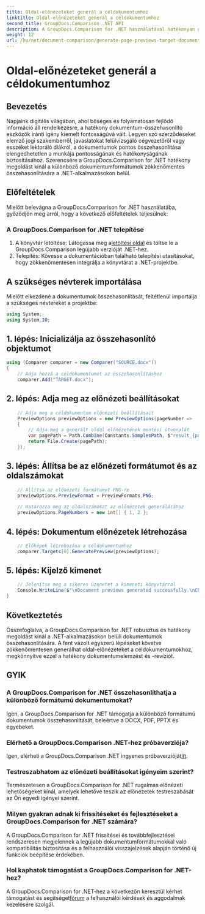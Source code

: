 ```yaml
---
title: Oldal-előnézeteket generál a céldokumentumhoz
linktitle: Oldal-előnézeteket generál a céldokumentumhoz
second_title: GroupDocs.Comparison .NET API
description: A GroupDocs.Comparison for .NET használatával hatékonyan generálhat oldal-előnézeteket a céldokumentumokhoz. Kövesse lépésenkénti útmutatónkat a dokumentumok zökkenőmentes összehasonlításához.
weight: 12
url: /hu/net/document-comparison/generate-page-previews-target-document/
---
```


# Oldal-előnézeteket generál a céldokumentumhoz

## Bevezetés
Napjaink digitális világában, ahol bőséges és folyamatosan fejlődő információ áll rendelkezésre, a hatékony dokumentum-összehasonlító eszközök iránti igény kiemelt fontosságúvá vált. Legyen szó szerződéseket elemző jogi szakemberről, javaslatokat felülvizsgáló cégvezetőről vagy esszéket lektoráló diákról, a dokumentumok pontos összehasonlítása elengedhetetlen a munkája pontosságának és hatékonyságának biztosításához. Szerencsére a GroupDocs.Comparison for .NET hatékony megoldást kínál a különböző dokumentumformátumok zökkenőmentes összehasonlítására a .NET-alkalmazásokon belül.
## Előfeltételek
Mielőtt belevágna a GroupDocs.Comparison for .NET használatába, győződjön meg arról, hogy a következő előfeltételek teljesülnek:
### A GroupDocs.Comparison for .NET telepítése
1.  A könyvtár letöltése: Látogassa meg a[letöltési oldal](https://releases.groupdocs.com/comparison/net/) és töltse le a GroupDocs.Comparison legújabb verzióját .NET-hez.
2. Telepítés: Kövesse a dokumentációban található telepítési utasításokat, hogy zökkenőmentesen integrálja a könyvtárat a .NET-projektbe.

## A szükséges névterek importálása
Mielőtt elkezdené a dokumentumok összehasonlítását, feltétlenül importálja a szükséges névtereket a projektbe:
```csharp
using System;
using System.IO;

```
## 1. lépés: Inicializálja az összehasonlító objektumot
```csharp
using (Comparer comparer = new Comparer("SOURCE.docx"))
{
    // Adja hozzá a céldokumentumot az összehasonlításhoz
    comparer.Add("TARGET.docx");
```
## 2. lépés: Adja meg az előnézeti beállításokat
```csharp
    // Adja meg a céldokumentum előnézeti beállításait
    PreviewOptions previewOptions = new PreviewOptions(pageNumber =>
    {
        // Adja meg a generált oldal előnézetének mentési útvonalát
        var pagePath = Path.Combine(Constants.SamplesPath, $"result_{pageNumber}.png");
        return File.Create(pagePath);
    });
```
## 3. lépés: Állítsa be az előnézeti formátumot és az oldalszámokat
```csharp
    // Állítsa az előnézeti formátumot PNG-re
    previewOptions.PreviewFormat = PreviewFormats.PNG;
    
    // Határozza meg az oldalszámokat az előnézetek generálásához
    previewOptions.PageNumbers = new int[] { 1, 2 };
```
## 4. lépés: Dokumentum előnézetek létrehozása
```csharp
    // Előképek létrehozása a céldokumentumhoz
    comparer.Targets[0].GeneratePreview(previewOptions);
```
## 5. lépés: Kijelző kimenet
```csharp
    // Jelenítse meg a sikeres üzenetet a kimeneti könyvtárral
    Console.WriteLine($"\nDocument previews generated successfully.\nCheck output in {Directory.GetCurrentDirectory()}.");
}
```

## Következtetés
Összefoglalva, a GroupDocs.Comparison for .NET robusztus és hatékony megoldást kínál a .NET-alkalmazásokon belüli dokumentumok összehasonlítására. A fent vázolt egyszerű lépéseket követve zökkenőmentesen generálhat oldal-előnézeteket a céldokumentumokhoz, megkönnyítve ezzel a hatékony dokumentumelemzést és -revíziót.
## GYIK
### A GroupDocs.Comparison for .NET összehasonlíthatja a különböző formátumú dokumentumokat?
Igen, a GroupDocs.Comparison for .NET támogatja a különböző formátumú dokumentumok összehasonlítását, beleértve a DOCX, PDF, PPTX és egyebeket.
### Elérhető a GroupDocs.Comparison .NET-hez próbaverziója?
 Igen, elérheti a GroupDocs.Comparison .NET ingyenes próbaverzióját[itt](https://releases.groupdocs.com/).
### Testreszabhatom az előnézeti beállításokat igényeim szerint?
Természetesen a GroupDocs.Comparison for .NET rugalmas előnézeti lehetőségeket kínál, amelyek lehetővé teszik az előnézetek testreszabását az Ön egyedi igényei szerint.
### Milyen gyakran adnak ki frissítéseket és fejlesztéseket a GroupDocs.Comparison for .NET számára?
A GroupDocs.Comparison for .NET frissítései és továbbfejlesztései rendszeresen megjelennek a legújabb dokumentumformátumokkal való kompatibilitás biztosítása és a felhasználói visszajelzések alapján történő új funkciók beépítése érdekében.
### Hol kaphatok támogatást a GroupDocs.Comparison for .NET-hez?
 A GroupDocs.Comparison for .NET-hez a következőn keresztül kérhet támogatást és segítséget[fórum](https://forum.groupdocs.com/c/comparison/12) a felhasználói kérdések és aggodalmak kezelésére szolgál.